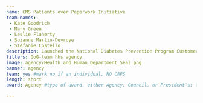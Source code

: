 ```yaml
---
name: CMS Patients over Paperwork Initiative
team-names: 
 - Kate Goodrich
 - Mary Green 
 - Leslie Flaherty
 - Suzanne Martin-Devroye
 - Stefanie Costello
description: Launched the National Diabetes Prevention Program Customer Service Center, which provides a repository of articles, recorded webinars, and answers to frequently asked questions. As a result of their efforts, the site has provided enhanced customer experience and reduced the need for individualized program support.
filters: GoG-team hhs agency
image: agency/Health_and_Human_Department_Seal.png
banner: agency
team: yes #mark no if an individual, NO CAPS 
length: short
award: Agency #type of award, either Agency, Council, or President's; this is case sensitive so make sure to match the options listed exactly. This section generates the format of the card

---
```

